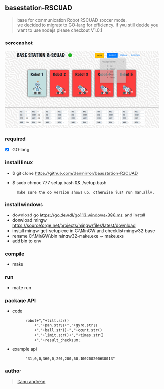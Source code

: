 ## basestation-RSCUAD
> base for communication Robot RSCUAD soccer mode. <br>
> we decided to migrate to GO-lang for efficiency. if you still decide you want to use nodejs please checkout V1.0.1


### screenshot
![alt text](https://github.com/danmirror/basestation-RSCUAD/blob/master/assets/image/ss.png)

### required
- [x] GO-lang

### install linux
- $ git clone https://github.com/danmirror/basestation-RSCUAD
- $ sudo chmod 777 setup.bash && ./setup.bash
	
		make sure the go version shows up. otherwise just run manually.

### install windows
- download go https://go.dev/dl/go1.13.windows-386.msi and install
- donwload mingw https://sourceforge.net/projects/mingw/files/latest/download
- install mingw-get-setup.exe in C:\MinGW and checklist mingw32-base
- rename C:\MinGW\bin mingw32-make.exe -> make.exe
- add bin to env

### compile
- make

### run 
- make run


### package API
- code 
        
            robot+","+tilt.str()
				+","+pan.str()+","+gyro.str()
				+","+ball.str()+","+count.str()
				+","+limit.str()+","+times.str()
				+","+result_checksum;

- example api
        
            "31,0,0,360,0,200,200,60,100200200630013"


### author
> <a href="https://me-danuandrean.github.io/">Danu andrean</a>
